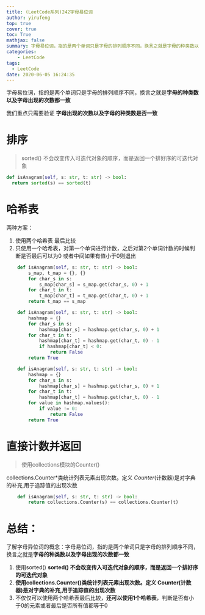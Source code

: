 ```yaml
---
title: (LeetCode系列)242字母易位词
author: yirufeng
top: true
cover: true
toc: True
mathjax: false
summary: 字母易位词，指的是两个单词只是字母的排列顺序不同，换言之就是字母的种类数以及字母出现的次数都一致
categories: 
    - LeetCode
tags:
  - LeetCode
date: 2020-06-05 16:24:35
---
```

字母易位词，指的是两个单词只是字母的排列顺序不同，换言之就是**字母的种类数以及字母出现的次数都一致**

我们重点只需要验证 **字母出现的次数以及字母的种类数是否一致**

# 排序



> sorted() 不会改变传入可迭代对象的顺序，而是返回一个排好序的可迭代对象

```python
def isAnagram(self, s: str, t: str) -> bool:
  return sorted(s) == sorted(t)
```





# 哈希表



两种方案：

1. 使用两个哈希表 最后比较
2. 只使用一个哈希表，对第一个单词进行计数，之后对第2个单词计数的时候判断是否最后可以为0 或者中间如果有值小于0则退出



```python
    def isAnagram(self, s: str, t: str) -> bool:
        s_map, t_map = {}, {}
        for char_s in s:
            s_map[char_s] = s_map.get(char_s, 0) + 1
        for char_t in t:
            t_map[char_t] = t_map.get(char_t, 0) + 1
        return t_map == s_map

```





```python
    def isAnagram(self, s: str, t: str) -> bool:
        hashmap = {}
        for char_s in s:
            hashmap[char_s] = hashmap.get(char_s, 0) + 1
        for char_t in t:
            hashmap[char_t] = hashmap.get(char_t, 0) - 1
            if hashmap[char_t] < 0:
                return False
        return True
```





```python
    def isAnagram(self, s: str, t: str) -> bool:
        hashmap = {}
        for char_s in s:
            hashmap[char_s] = hashmap.get(char_s, 0) + 1
        for char_t in t:
            hashmap[char_t] = hashmap.get(char_t, 0) - 1
        for value in hashmap.values():
            if value != 0:
                return False
        return True
```



# 直接计数并返回

> 使用collections模块的Counter()



collections.Counter*类统计列表元素出现次数。定义 *Counter*(计数器)是对字典的补充,用于追踪值的出现次数



```python
    def isAnagram(self, s: str, t: str) -> bool:
        return collections.Counter(s) == collections.Counter(t)
```





# 总结：

了解字母异位词的概念：字母易位词，指的是两个单词只是字母的排列顺序不同，换言之就是**字母的种类数以及字母出现的次数都一致**



1. 使用sorted() **sorted() 不会改变传入可迭代对象的顺序，而是返回一个排好序的可迭代对象**
2. **使用collections.Counter()类统计列表元素出现次数。定义 Counter(计数器)是对字典的补充,用于追踪值的出现次数**
3. 不仅仅可以使用两个哈希表最后比较，**还可以使用1个哈希表**，判断是否有小于0的元素或者最后是否所有值都等于0





